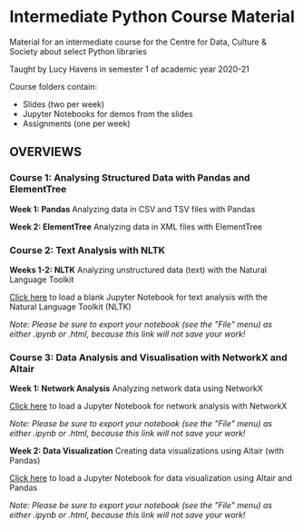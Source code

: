 # Intermediate Python Course Material
Material for an intermediate course for the Centre for Data, Culture & Society about select Python libraries

Taught by Lucy Havens in semester 1 of academic year 2020-21

Course folders contain:
* Slides (two per week)
* Jupyter Notebooks for demos from the slides
* Assignments (one per week)

## OVERVIEWS

### Course 1: Analysing Structured Data with Pandas and ElementTree

**Week 1: Pandas**  Analyzing data in CSV and TSV files with Pandas

**Week 2: ElementTree**  Analyzing data in XML files with ElementTree

### Course 2: Text Analysis with NLTK

**Weeks 1-2: NLTK**  Analyzing unstructured data (text) with the Natural Language Toolkit

[Click here](https://mybinder.org/v2/gh/DCS-training/python-interm/eb5e4366ad5504d5c28f509d098f10b8d5f0bd1b) to load a blank Jupyter Notebook for text analysis with the Natural Language Toolkit (NLTK)

*Note: Please be sure to export your notebook (see the "File" menu) as either .ipynb or .html, because this link will not save your work!*


### Course 3: Data Analysis and Visualisation with NetworkX and Altair

**Week 1: Network Analysis**  Analyzing network data using NetworkX

[Click here](https://mybinder.org/v2/gh/DCS-training/python-interm/a81abd8cfcda32ca241f69473ffa65b463b927e5) to load a Jupyter Notebook for network analysis with NetworkX

*Note: Please be sure to export your notebook (see the "File" menu) as either .ipynb or .html, because this link will not save your work!*

**Week 2: Data Visualization**  Creating data visualizations using Altair (with Pandas)

[Click here](https://mybinder.org/v2/gh/DCS-training/python-interm/71c59269d3168aa81780f13733354eb95db8ec3c) to load a Jupyter Notebook for data visualization using Altair and Pandas

*Note: Please be sure to export your notebook (see the "File" menu) as either .ipynb or .html, because this link will not save your work!*
